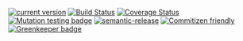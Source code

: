 [![current version](https://img.shields.io/npm/v/use-event-emitter.svg)](https://www.npmjs.com/package/use-event-emitter)
[![Build Status](https://travis-ci.org/saiichihashimoto/use-event-emitter.svg?branch=master)](https://travis-ci.org/saiichihashimoto/use-event-emitter)
[![Coverage Status](https://coveralls.io/repos/github/saiichihashimoto/use-event-emitter/badge.svg?branch=master)](https://coveralls.io/github/saiichihashimoto/use-event-emitter?branch=master)
[![Mutation testing badge](https://badge.stryker-mutator.io/github.com/saiichihashimoto/feather-react-hooks/master)](https://stryker-mutator.github.io)
[![semantic-release](https://img.shields.io/badge/%20%20%F0%9F%93%A6%F0%9F%9A%80-semantic--release-e10079.svg)](https://github.com/semantic-release/semantic-release)
[![Commitizen friendly](https://img.shields.io/badge/commitizen-friendly-brightgreen.svg)](http://commitizen.github.io/cz-cli/)
[![Greenkeeper badge](https://badges.greenkeeper.io/saiichihashimoto/use-event-emitter.svg)](https://greenkeeper.io/)
